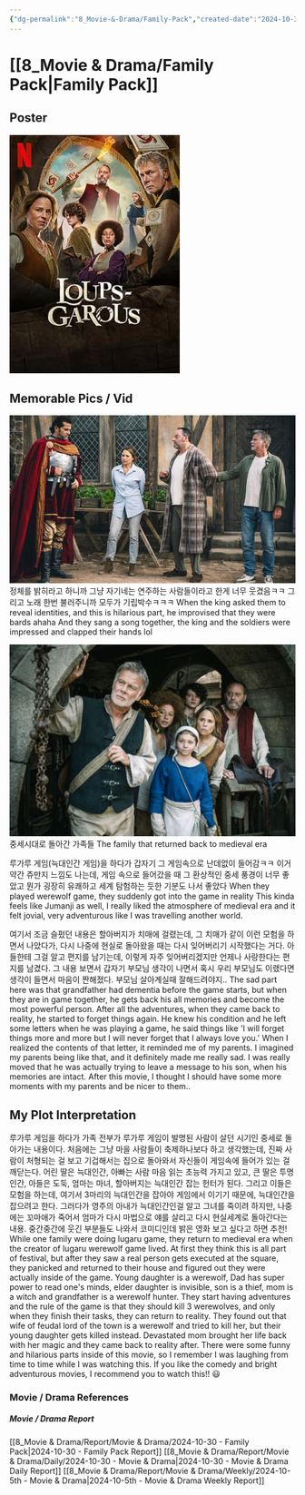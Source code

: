 ```yaml
---
{"dg-permalink":"8_Movie-&-Drama/Family-Pack","created-date":"2024-10-30 1:48:18 pm","date":"2024-10-30","type":"movie","tags":["movie","entertainment"],"aliases":null,"poster":"https://m.media-amazon.com/images/M/MV5BMDExZjNmYjEtMGRiYy00NWIwLWFjZmUtMjdhOTQyMjdjMDNiXkEyXkFqcGc@._V1_SX300.jpg","imdbId":"tt29195603","scoreImdb":"N/A","length":"94 min","genre":"Adventure, Comedy, Fantasy","year":"2024","cast":"Franck Dubosc, Suzanne Clément, Jean Reno","director":"François Uzan","plot":"When night falls, and the players have their eyes closed, werewolves make victims among the villagers.","rating":"⭐⭐⭐⭐⭐⭐⭐","dg-publish":true,"permalink":"/8_Movie-&-Drama/Family-Pack/","dgPassFrontmatter":true,"noteIcon":"1"}
---
```



# [[8_Movie & Drama/Family Pack\|Family Pack]]
## Poster
![Utilities/Images/b018916a9558cf1e9e78589e094648ee_MD5.jpg](/img/user/Utilities/Images/b018916a9558cf1e9e78589e094648ee_MD5.jpg)
## Memorable Pics / Vid
![Pasted image 20241102110754.png](/img/user/Utilities/Images/Pasted%20image%2020241102110754.png)
정체를 밝히라고 하니까 그냥 자기네는 연주하는 사람들이라고 한게 너무 웃겼음ㅋㅋ
그리고 노래 한번 불러주니까 모두가 기립박수ㅋㅋㅋ
When the king asked them to reveal identities, and this is hilarious part, he improvised that they were bards ahaha
And they sang a song together, the king and the soldiers were impressed and clapped their hands lol

![Utilities/Images/Pasted image 20241102110723.jpeg](/img/user/Utilities/Images/Pasted%20image%2020241102110723.jpeg)
중세시대로 돌아간 가족들
The family that returned back to medieval era

루가루 게임(늑대인간 게임)을 하다가 갑자기 그 게임속으로 난데없이 들어감ㅋㅋ
이거 약간 쥬만지 느낌도 나는데, 게임 속으로 들어갔을 때 그 환상적인 중세 풍경이 너무 좋았고 뭔가 굉장히 유쾌하고 세계 탐험하는 듯한 기분도 나서 좋았다
When they played werewolf game, they suddenly got into the game in reality
This kinda feels like Jumanji as well, I really liked the atmosphere of medieval era and it felt jovial, very adventurous like I was travelling another world. 

여기서 조금 슬펐던 내용은 할아버지가 치매에 걸렸는데, 그 치매가 같이 이런 모험을 하면서 나았다가, 다시 나중에 현실로 돌아왔을 때는 다시 잊어버리기 시작했다는 거다. 
아들한테 그걸 알고 편지를 남기는데, 이렇게 자주 잊어버리겠지만 언제나 사랑한다는 편지를 남겼다. 그 내용 보면서 갑자기 부모님 생각이 나면서 혹시 우리 부모님도 이랬다면 생각이 들면서 마음이 짠해졌다. 부모님 살아계실때 잘해드려야지..
The sad part here was that grandfather had dementia before the game starts, but when they are in game together, he gets back his all memories and become the most powerful person. After all the adventures, when they came back to reality, he started to forget things again.
He knew his condition and he left some letters when he was playing a game, he said things like 'I will forget things more and more but I will never forget that I always love you.' When I realized the contents of that letter, it reminded me of my parents. I imagined my parents being like that, and it definitely made me really sad. I was really moved that he was actually trying to leave a message to his son, when his memories are intact.
After this movie, I thought I should have some more moments with my parents and be nicer to them..






## My Plot Interpretation 
루가루 게임을 하다가 가족 전부가 루가루 게임이 발명된 사람이 살던 시기인 중세로 돌아가는 내용이다. 처음에는 그냥 마을 사람들이 축제하나보다 하고 생각했는데, 진짜 사람이 처형되는 걸 보고 기겁해서는 집으로 돌아와서 자신들이 게임속에 들어가 있는 걸 깨닫는다.
어린 딸은 늑대인간, 아빠는 사람 마음 읽는 초능력 가지고 있고, 큰 딸은 투명인간, 아들은 도둑, 엄마는 마녀, 할아버지는 늑대인간 잡는 헌터가 된다. 그리고 이들은 모험을 하는데, 여기서 3마리의 늑대인간을 잡아야 게임에서 이기기 때문에, 늑대인간을 잡으려고 한다.
그러다가 영주의 아내가 늑대인간인걸 알고 그녀를 죽이려 하지만, 나중에는 꼬마애가 죽어서 엄마가 다시 마법으로 얘를 살리고 다시 현실세계로 돌아간다는 내용.
중간중간에 웃긴 부분들도 나와서 코미디인데 밝은 영화 보고 싶다고 하면 추천!
While one family were doing lugaru game, they return to medieval era when the creator of lugaru werewolf game lived. At first they think this is all part of festival, but after they saw a real person gets executed at the square, they panicked and returned to their house and figured out they were actually inside of the game.
Young daughter is a werewolf, Dad has super power to read one's minds, elder daughter is invisible, son is a thief, mom is a witch and grandfather is a werewolf hunter.
They start having adventures and the rule of the game is that they should kill 3 werewolves, and only when they finish their tasks, they can return to reality. 
They found out that wife of feudal lord of the town is a werewolf and tried to kill her, but their young daughter gets killed instead. Devastated mom brought her life back with her magic and they came back to reality after. 
There were some funny and hilarious parts inside of this movie, so I remember I was laughing from time to time while I was watching this. 
If you like the comedy and bright adventurous movies, I recommend you to watch this!! 😃








### Movie / Drama References
##### Movie / Drama Report
[[8_Movie & Drama/Report/Movie & Drama/2024-10-30 - Family Pack\|2024-10-30 - Family Pack Report]]
[[8_Movie & Drama/Report/Movie & Drama/Daily/2024-10-30 - Movie & Drama\|2024-10-30 - Movie & Drama Daily Report]]
[[8_Movie & Drama/Report/Movie & Drama/Weekly/2024-10-5th - Movie & Drama\|2024-10-5th - Movie & Drama Weekly Report]]


